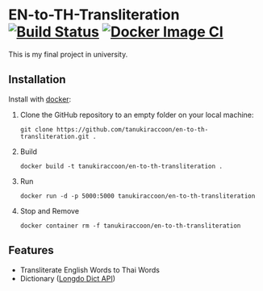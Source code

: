 # EN-to-TH-Transliteration [![Build Status](https://app.travis-ci.com/tanukiraccoon/EN-to-TH-Transliteration.svg?branch=main)](https://app.travis-ci.com/tanukiraccoon/EN-to-TH-Transliteration) [![Docker Image CI](https://github.com/tanukiraccoon/EN-to-TH-Transliteration/actions/workflows/docker-image.yml/badge.svg)](https://github.com/tanukiraccoon/EN-to-TH-Transliteration/actions/workflows/docker-image.yml)
This is my final project in university.
## Installation
Install with [docker](https://www.docker.com/):
1. Clone the GitHub repository to an empty folder on your local machine:
    ```shell
    git clone https://github.com/tanukiraccoon/en-to-th-transliteration.git .
    ```
2. Build
    ```shell
    docker build -t tanukiraccoon/en-to-th-transliteration .
    ```
3. Run
    ```shell
    docker run -d -p 5000:5000 tanukiraccoon/en-to-th-transliteration
    ```
4. Stop and Remove
    ```shell
    docker container rm -f tanukiraccoon/en-to-th-transliteration
    ```
## Features
  * Transliterate English Words to Thai Words
  * Dictionary ([Longdo Dict API](https://dict.longdo.com/page/api))
